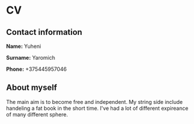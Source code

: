 # CV 
## Contact information
**Name:** Yuheni 

**Surname:** Yaromich

**Phone:** +375445957046

## About myself
The main aim is to become free and independent. My string side include handeling a fat book in the short time. I've had a lot of different expireance of many different sphere. 



